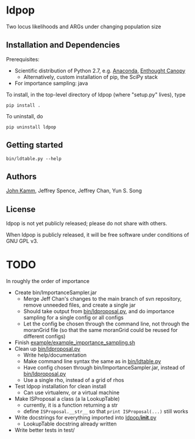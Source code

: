 # ldpop
Two locus likelihoods and ARGs under changing population size

## Installation and Dependencies

Prerequisites:
* Scientific distribution of Python 2.7, e.g. [Anaconda](http://continuum.io/downloads), [Enthought Canopy](https://www.enthought.com/products/canopy/)
  * Alternatively, custom installation of pip, the SciPy stack
* For importance sampling: java

To install, in the top-level directory of ldpop (where "setup.py" lives), type
```
pip install .
```

To uninstall, do
```
pip uninstall ldpop
```

## Getting started

```
bin/ldtable.py --help
```

## Authors

[John Kamm](mailto:jkamm@stat.berkeley.edu), Jeffrey Spence, Jeffrey Chan, Yun S. Song

## License

ldpop is not yet publicly released; please do not share with others.

When ldpop is publicly released, it will be free software under conditions of GNU GPL v3.

# TODO

In roughly the order of importance
* Create bin/ImportanceSampler.jar
  * Merge Jeff Chan's changes to the main branch of svn repository, remove unneeded files, and create a single jar
  * Should take output from [bin/ldproposal.py](bin/ldproposal.py), and do importance sampling for a single config or all configs
  * Let the config be chosen through the command line, not through the moranGrid file (so that the same moranGrid could be reused for different configs)
* Finish [example/example_importance_sampling.sh](example/example_importance_sampling.sh)
* Clean up [bin/ldproposal.py](bin/ldproposal.py)
  * Write help/documentation
  * Make command line syntax the same as in [bin/ldtable.py](bin/ldtable.py)
  * Have config chosen through bin/ImportanceSampler.jar, instead of [bin/ldproposal.py](bin/ldproposal.py)
  * Use a single rho, instead of a grid of rhos
* Test ldpop installation for clean install
  * Can use virtualenv, or a virtual machine  
* Make ISProposal a class (a la LookupTable)
  * currently, it is a function returning a str
  * define `ISProposal.__str__` so that `print ISProposal(...)` still works
* Write docstrings for everything imported into [ldpop/__init__.py](ldpop/__init__.py)
  * LookupTable docstring already written
* Write better tests in test/